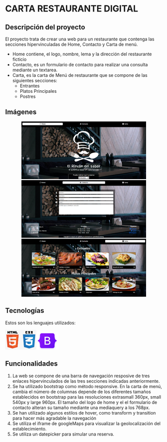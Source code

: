 # CARTA RESTAURANTE DIGITAL

## Descripción del proyecto
El proyecto trata de crear una web para un restaurante que contenga las secciones hipervinculadas de Home, Contacto y Carta de menú.
-   Home contiene, el logo, nombre, lema y la dirección del restaurante ficticio
-   Contacto, es un formulario de contacto para realizar una consulta mediante un textarea.
-   Carta, es la carta de Menú de restaurante que se compone de las siguientes secciones:
    -   Entrantes
    -   Platos Principales
    -   Postres

## Imágenes

<p align="center">
<img src="/img/Screenshot_1.png" width="400">
<img src="/img/Screenshot_2.png" width="400">
<img src="/img/Screenshot_3.png" width="400">
</p>

## Tecnologías
Estos son los lenguajes utilizados:

<img src="img/logo_html_css.png" width="100"><img src="img/logo_bootstrap.png" width="70">

## Funcionalidades
1. La web se compone de una barra de navegación resposive de tres enlaces hipervinculados de las tres secciones indicadas anteriormente.
2. Se ha utilizado bootstrap como método responsive. En la carta de menú, cambia el número de columnas depende de los diferentes tamaños establecidos en bootstrap para las resoluciones extrasmall 360px, small 540px y large 960px. El tamaño del logo de home y el el formulario de contacto alteran su tamaño mediante una mediaquery a los 768px.
3. Se han utilizado algunos estilos de hover, como transform y transition para hacer más agradable la navegación
4. Se utiliza el iframe de googleMaps para visualizar la geolocalización del establecimiento.
5. Se utiliza un datepicker para simular una reserva.